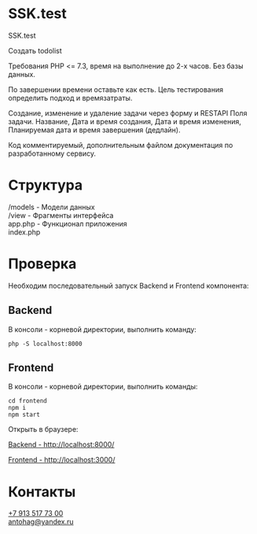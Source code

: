 # SSK.test
SSK.test

Создать todolist

Требования
PHP <= 7.3, время на выполнение до 2-х часов. Без базы данных.

По завершении времени оставьте как есть. Цель тестирования определить подход и времязатраты.

Создание, изменение и удаление задачи через форму и RESTAPI
Поля задачи. Название, Дата и время создания, Дата и время изменения, Планируемая дата и время завершения (дедлайн).

Код комментируемый, дополнительным файлом документация по разработанному сервису.

# Структура
/models - Модели данных<br>
/view - Фрагменты интерфейса<br>
app.php - Функционал приложения<br>
index.php

# Проверка

Необходим последовательный запуск Backend и Frontend компонента:

## Backend
В консоли - корневой директории, выполнить команду:
```
php -S localhost:8000
```

## Frontend
В консоли - корневой директории, выполнить команды:
```
cd frontend
npm i
npm start
```

Открыть в браузере:

[Backend - http://localhost:8000/](http://localhost:8000/)


[Frontend - http://localhost:3000/](http://localhost:3000/)

# Контакты

[+7 913 517 73 00](tel:+79135177300) <br /> [antohag@yandex.ru](mailto:antohag@yandex.ru)
